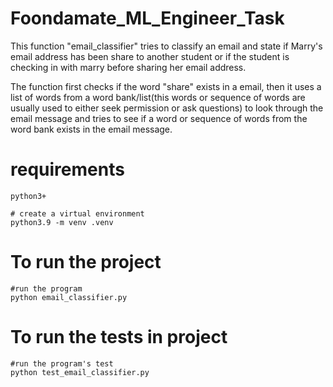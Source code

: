 # Foondamate_ML_Engineer_Task

This function "email_classifier" tries to classify an email and state if Marry's email address has been share to another student or if the student is checking in with marry before sharing her email address.

The function first checks if the word "share" exists in a email, then it uses a list of words from a word bank/list(this words or sequence of words are usually used to either seek permission or ask questions) to look through the email message and tries to see if a word or sequence of words from the word bank exists in the email message.

# requirements
```
python3+
```

    # create a virtual environment
    python3.9 -m venv .venv

# To run the project

    #run the program
    python email_classifier.py

# To run the tests in project

    #run the program's test
    python test_email_classifier.py